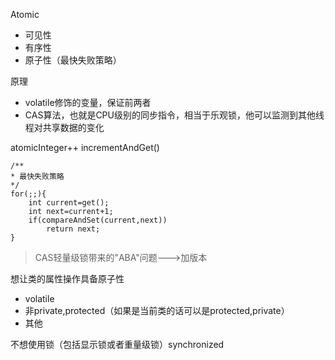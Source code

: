 Atomic
- 可见性
- 有序性
- 原子性（最快失败策略）

原理
- volatile修饰的变量，保证前两者
- CAS算法，也就是CPU级别的同步指令，相当于乐观锁，他可以监测到其他线程对共享数据的变化

atomicInteger++
incrementAndGet()
```$java
/**
* 最快失败策略
*/
for(;;){
    int current=get();
    int next=current+1;
    if(compareAndSet(current,next))
        return next;
}
```
> CAS轻量级锁带来的"ABA"问题--->加版本

想让类的属性操作具备原子性
- volatile
- 非private,protected（如果是当前类的话可以是protected,private）
- 其他

不想使用锁（包括显示锁或者重量级锁）synchronized

